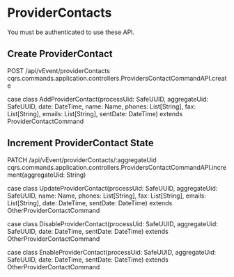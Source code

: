 # ProviderContacts

<aside class="warning">
	You must be authenticated to use these API.
</aside>

## Create ProviderContact

POST         /api/vEvent/providerContacts                                   cqrs.commands.application.controllers.ProvidersContactCommandAPI.create

case class AddProviderContact(processUid: SafeUUID,
                              aggregateUid: SafeUUID,
                              date: DateTime,
                              name: Name,
                              phones: List[String],
                              fax: List[String],
                              emails: List[String],
                              sentDate: DateTime) extends ProviderContactCommand

## Increment ProviderContact State

PATCH        /api/vEvent/providerContacts/:aggregateUid                     cqrs.commands.application.controllers.ProvidersContactCommandAPI.increment(aggregateUid: String)

case class UpdateProviderContact(processUid: SafeUUID,
                                 aggregateUid: SafeUUID,
                                 name: Name,
                                 phones: List[String],
                                 fax: List[String],
                                 emails: List[String],
                                 date: DateTime,
                                 sentDate: DateTime) extends OtherProviderContactCommand

case class DisableProviderContact(processUid: SafeUUID,
                                  aggregateUid: SafeUUID,
                                  date: DateTime,
                                  sentDate: DateTime) extends OtherProviderContactCommand

case class EnableProviderContact(processUid: SafeUUID,
                                 aggregateUid: SafeUUID,
                                 date: DateTime,
                                 sentDate: DateTime) extends OtherProviderContactCommand